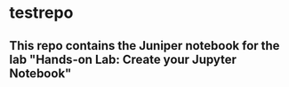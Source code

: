 # testrepo

## This repo contains the Juniper notebook for the lab "Hands-on Lab: Create your Jupyter Notebook"

